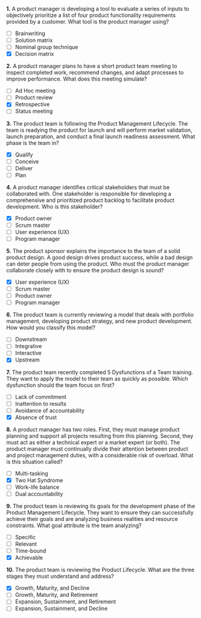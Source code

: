 **1.** A product manager is developing a tool to evaluate a series of inputs to objectively prioritize a list of four product functionality requirements provided by a customer. What tool is the product manager using?
- [ ] Brainwriting
- [ ] Solution matrix
- [ ] Nominal group technique
- [x] Decision matrix

**2.** A product manager plans to have a short product team meeting to inspect completed work, recommend changes, and adapt processes to improve performance. What does this meeting simulate?
- [ ] Ad Hoc meeting
- [ ] Product review
- [x] Retrospective
- [ ] Status meeting

**3.** The product team is following the Product Management Lifecycle. The team is readying the product for launch and will perform market validation, launch preparation, and conduct a final launch readiness assessment. What phase is the team in?

- [x] Qualify
- [ ] Conceive
- [ ] Deliver
- [ ] Plan

**4.** A product manager identifies critical stakeholders that must be collaborated with. One stakeholder is responsible for developing a comprehensive and prioritized product backlog to facilitate product development. Who is this stakeholder?
- [x] Product owner
- [ ] Scrum master
- [ ] User experience (UX)
- [ ] Program manager

**5.** The product sponsor explains the importance to the team of a solid product design. A good design drives product success, while a bad design can deter people from using the product. Who must the product manager collaborate closely with to ensure the product design is sound?

- [x] User experience (UX)
- [ ] Scrum master
- [ ] Product owner
- [ ] Program manager

**6.** The product team is currently reviewing a model that deals with portfolio management, developing product strategy, and new product development. How would you classify this model?

- [ ] Downstream
- [ ] Integrative
- [ ] Interactive
- [x] Upstream

**7.** The product team recently completed 5 Dysfunctions of a Team training. They want to apply the model to their team as quickly as possible. Which dysfunction should the team focus on first?

- [ ] Lack of commitment
- [ ] Inattention to results
- [ ] Avoidance of accountability
- [x] Absence of trust

**8.** A product manager has two roles. First, they must manage product planning and support all projects resulting from this planning. Second, they must act as either a technical expert or a market expert (or both). The product manager must continually divide their attention between product and project management duties, with a considerable risk of overload. What is this situation called?

- [ ] Multi-tasking
- [x] Two Hat Syndrome
- [ ] Work-life balance
- [ ] Dual accountability

**9.** The product team is reviewing its goals for the development phase of the Product Management Lifecycle. They want to ensure they can successfully achieve their goals and are analyzing business realities and resource constraints. What goal attribute is the team analyzing?

- [ ] Specific
- [ ] Relevant
- [ ] Time-bound
- [x] Achievable

**10.** The product team is reviewing the Product Lifecycle. What are the three stages they must understand and address?
- [x] Growth, Maturity, and Decline
- [ ] Growth, Maturity, and Retirement
- [ ] Expansion, Sustainment, and Retirement
- [ ] Expansion, Sustainment, and Decline